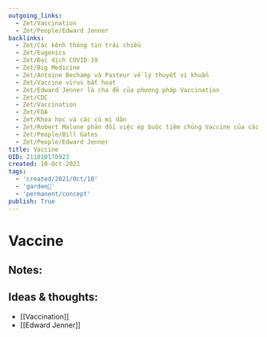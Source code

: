```yaml
---
outgoing_links:
  - Zet/Vaccination
  - Zet/People/Edward Jenner
backlinks:
  - Zet/Các kênh thông tin trái chiều
  - Zet/Eugenics
  - Zet/Đại dịch COVID-19
  - Zet/Big Medicine
  - Zet/Antoine Bechamp và Pasteur về lý thuyết vi khuẩn
  - Zet/Vaccine virus bất hoạt
  - Zet/Edward Jenner là cha đẻ của phương pháp Vaccination
  - Zet/CDC
  - Zet/Vaccination
  - Zet/FDA
  - Zet/Khoa học và các cú mị dân
  - Zet/Robert Malone phản đối việc ép buộc tiêm chủng Vaccine của các chính phủ
  - Zet/People/Bill Gates
  - Zet/People/Edward Jenner
title: Vaccine
UID: 211010170923
created: 10-Oct-2021
tags:
  - 'created/2021/Oct/10'
  - 'garden🏡'
  - 'permanent/concept'
publish: True
---
```

# Vaccine

## Notes:


## Ideas & thoughts:
- [[Vaccination]]
- [[Edward Jenner]]


